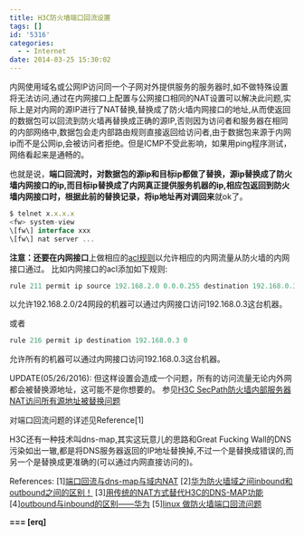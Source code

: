 ```yaml
---
title: H3C防火墙端口回流设置
tags: []
id: '5316'
categories:
  - - Internet
date: 2014-03-25 15:30:02
---
```



<!-- more -->
内网使用域名或公网IP访问同一个子网对外提供服务的服务器时,如不做特殊设置将无法访问,通过在内网接口上配置与公网接口相同的NAT设置可以解决此问题,实际上是对内网的源IP进行了NAT替换,替换成了防火墙内网接口的地址,从而使返回的数据包可以回流到防火墙再替换成正确的源IP,否则因为访问者和服务器在相同的内部网络中,数据包会走内部路由规则直接返回给访问者,由于数据包来源于内网ip而不是公网ip,会被访问者拒绝。但是ICMP不受此影响，如果用ping程序测试，网络看起来是通畅的。

也就是说，**端口回流时，对数据包的源ip和目标ip都做了替换，源ip替换成了防火墙内网接口的ip,而目标ip替换成了内网真正提供服务机器的ip,相应包返回到防火墙内网接口时，根据此前的替换记录，将ip地址再对调回来**就ok了。

```js
$ telnet x.x.x.x
<fw> system-view
\[fw\] interface xxx
\[fw\] nat server ... 
```

**注意：**还要在**内网接口**上做相应的[acl规则](https://openwares.net/misc/h3c_firewall_acl.html)以允许相应的内网流量从防火墙的内网接口通过。
比如内网接口的acl添加如下规则:
```js
rule 211 permit ip source 192.168.2.0 0.0.0.255 destination 192.168.0.3 0 
```
以允许192.168.2.0/24网段的机器可以通过内网接口访问192.168.0.3这台机器。

或者
```js
rule 216 permit ip destination 192.168.0.3 0
```

允许所有的机器可以通过内网接口访问192.168.0.3这台机器。

UPDATE(05/26/2016):
但这样设置会造成一个问题，所有的访问流量无论内外网都会被替换源地址，这可能不是你想要的。
参见[H3C SecPath防火墙内部服务器NAT访问所有源地址被替换问题](https://openwares.net/2016/05/26/h3c-secpath-nat-destination-replace/)

对端口回流问题的详述见Reference\[1\]

H3C还有一种技术叫dns-map,其实这玩意儿的思路和Great Fucking Wall的DNS污染如出一辙,都是将DNS服务器返回的IP地址替换掉,不过一个是替换成错误的,而另一个是替换成更准确的(可以通过内网直接访问的)。

References:
\[1\][端口回流与dns-map与域内NAT](http://melodyyayun.blog.51cto.com/2111476/956326)
\[2\][华为防火墙域之间inbound和outbound之间的区别！](http://blog.chinaunix.net/uid-27575921-id-3462739.html) 
\[3\][用传统的NAT方式替代H3C的DNS-MAP功能](http://virtualadc.blog.51cto.com/3027116/723231)
\[4\][outbound与inbound的区别——华为](http://blog.163.com/iloveyou10000years@126/blog/static/16332221820137150811151)
\[5\][linux 做防火墙端口回流问题](http://bluefox.blog.51cto.com/380387/166208)

**\===
\[erq\]**